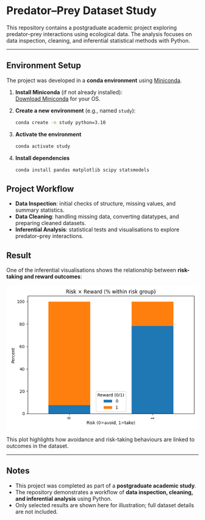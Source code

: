 # Predator–Prey Dataset Study

This repository contains a postgraduate academic project exploring predator–prey interactions using ecological data. The analysis focuses on data inspection, cleaning, and inferential statistical methods with Python.

---

## Environment Setup

The project was developed in a **conda environment** using [Miniconda](https://docs.conda.io/en/latest/miniconda.html).  

1. **Install Miniconda** (if not already installed):  
   [Download Miniconda](https://docs.conda.io/en/latest/miniconda.html) for your OS.

2. **Create a new environment** (e.g., named `study`):  
   ```bash
   conda create -n study python=3.10
   ```

3. **Activate the environment**
    ```bash
   conda activate study
   ```

4. **Install dependencies**
    ```bash
   conda install pandas matplotlib scipy statsmodels
   ```


## Project Workflow

- **Data Inspection**: initial checks of structure, missing values, and summary statistics.  
- **Data Cleaning**: handling missing data, converting datatypes, and preparing cleaned datasets.  
- **Inferential Analysis**: statistical tests and visualisations to explore predator–prey interactions.  


## Result

One of the inferential visualisations shows the relationship between **risk-taking and reward outcomes**:

![Risk vs Reward](chi_percent_stacked_risk_reward_plot.png)

This plot highlights how avoidance and risk-taking behaviours are linked to outcomes in the dataset.

---

## Notes

- This project was completed as part of a **postgraduate academic study**.  
- The repository demonstrates a workflow of **data inspection, cleaning, and inferential analysis** using Python.  
- Only selected results are shown here for illustration; full dataset details are not included.  
